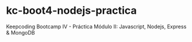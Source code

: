 # kc-boot4-nodejs-practica
Keepcoding Bootcamp IV - Práctica Módulo II: Javascript, Nodejs, Express &amp; MongoDB
